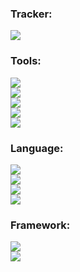 <h3 align="left">Tracker:</h3> 

![](https://komarev.com/ghpvc/?username=hal-art&color=orange)  

<h3 align="left">Tools:</h3>

![](https://img.shields.io/badge/VSCode-0078D4?style=for-the-badge&logo=visual%20studio%20code&logoColor=white&style=flat)  
![](https://img.shields.io/badge/Visual_Studio-5C2D91?style=for-the-badge&logo=visual%20studio&logoColor=white&style=flat)  
![](https://img.shields.io/badge/Discord-5865F2?style=for-the-badge&logo=discord&logoColor=white&style=flat)  
![](https://img.shields.io/badge/GNU%20Bash-4EAA25?style=for-the-badge&logo=GNU%20Bash&logoColor=white&style=flat)  
![](https://img.shields.io/badge/GIT-E44C30?style=for-the-badge&logo=git&logoColor=white&style=flat)  

<h3 align="left">Language:</h3>

![](https://img.shields.io/badge/C-00599C?style=for-the-badge&logo=c&logoColor=white&style=flat)  
![](https://img.shields.io/badge/C%23-239120?style=for-the-badge&logo=c-sharp&logoColor=white&style=flat)  
![](https://img.shields.io/badge/Python-FFD43B?style=for-the-badge&logo=python&logoColor=blue&style=flat)  
![](https://github-readme-stats.vercel.app/api/top-langs/?username=hal-art)

<h3 align="left">Framework:</h3>

![](https://img.shields.io/badge/.NET-512BD4?style=for-the-badge&logo=dotnet&logoColor=white&style=flat)  
![](https://img.shields.io/badge/NuGet-004880?style=for-the-badge&logo=nuget&logoColor=white&style=flat)
